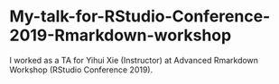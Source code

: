 # My-talk-for-RStudio-Conference-2019-Rmarkdown-workshop
I worked as a TA for Yihui Xie (Instructor) at Advanced Rmarkdown Workshop (RStudio Conference 2019).
